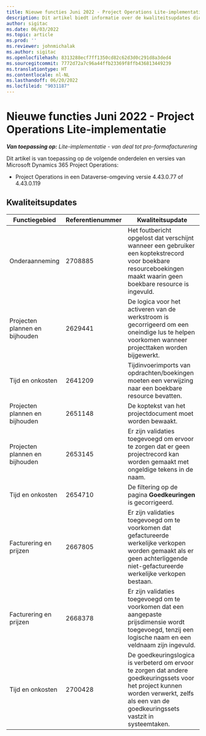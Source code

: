 ```yaml
---
title: Nieuwe functies Juni 2022 - Project Operations Lite-implementatie
description: Dit artikel biedt informatie over de kwaliteitsupdates die beschikbaar zijn in de versie van de Microsoft Dynamics 365 Project Operations Lite-implementatie van juni 2022.
author: sigitac
ms.date: 06/03/2022
ms.topic: article
ms.prod: ''
ms.reviewer: johnmichalak
ms.author: sigitac
ms.openlocfilehash: 8313288ecf7ff1350cd82c62d3d0c291d8a3ded4
ms.sourcegitcommit: 7772d72a7c96a44ffb23369f8ffb436813449239
ms.translationtype: HT
ms.contentlocale: nl-NL
ms.lasthandoff: 06/20/2022
ms.locfileid: "9031187"
---
```

# <a name="whats-new-june-2022---project-operations-lite-deployment"></a>Nieuwe functies Juni 2022 - Project Operations Lite-implementatie

_**Van toepassing op:** Lite-implementatie - van deal tot pro-formafacturering_

Dit artikel is van toepassing op de volgende onderdelen en versies van Microsoft Dynamics 365 Project Operations:

- Project Operations in een Dataverse-omgeving versie 4.43.0.77 of 4.43.0.119

## <a name="quality-updates"></a>Kwaliteitsupdates

| Functiegebied | Referentienummer | Kwaliteitsupdate |
| --- | --- | --- |
| Onderaanneming | 2708885 | Het foutbericht opgelost dat verschijnt wanneer een gebruiker een koptekstrecord voor boekbare resourceboekingen maakt waarin geen boekbare resource is ingevuld. |
| Projecten plannen en bijhouden | 2629441 | De logica voor het activeren van de werkstroom is gecorrigeerd om een oneindige lus te helpen voorkomen wanneer projecttaken worden bijgewerkt. |
| Tijd en onkosten | 2641209 | Tijdinvoerimports van opdrachten/boekingen moeten een verwijzing naar een boekbare resource bevatten. |
| Projecten plannen en bijhouden | 2651148 | De koptekst van het projectdocument moet worden bewaakt.|
| Projecten plannen en bijhouden | 2653145 | Er zijn validaties toegevoegd om ervoor te zorgen dat er geen projectrecord kan worden gemaakt met ongeldige tekens in de naam. |
| Tijd en onkosten | 2654710 | De filtering op de pagina **Goedkeuringen** is gecorrigeerd. |
| Facturering en prijzen | 2667805 | Er zijn validaties toegevoegd om te voorkomen dat gefactureerde werkelijke verkopen worden gemaakt als er geen achterliggende niet-gefactureerde werkelijke verkopen bestaan. |
| Facturering en prijzen | 2668378 | Er zijn validaties toegevoegd om te voorkomen dat een aangepaste prijsdimensie wordt toegevoegd, tenzij een logische naam en een veldnaam zijn ingevuld. |
| Tijd en onkosten | 2700428 | De goedkeuringslogica is verbeterd om ervoor te zorgen dat andere goedkeuringssets voor het project kunnen worden verwerkt, zelfs als een van de goedkeuringssets vastzit in systeemtaken. |
